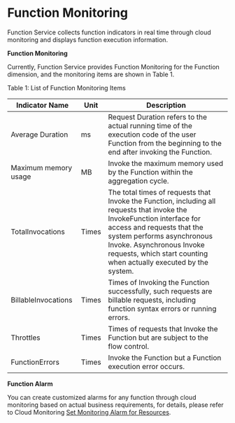 # Function Monitoring

Function Service collects function indicators in real time through cloud monitoring and displays function execution information.

**Function Monitoring**

Currently, Function Service provides Function Monitoring for the Function dimension, and the monitoring items are shown in Table 1.

Table 1: List of Function Monitoring Items

| Indicator Name            | Unit | Description                                                         |
| ------------------- | ---- | ------------------------------------------------------------ |
| Average Duration        | ms   | Request Duration refers to the actual running time of the execution code of the user Function from the beginning to the end after invoking the Function. |
| Maximum memory usage        | MB   | Invoke the maximum memory used by the Function within the aggregation cycle.                   |
| TotalInvocations    | Times   | The total times of requests that Invoke the Function, including all requests that invoke the InvokeFunction interface for access and requests that the system performs asynchronous Invoke. Asynchronous Invoke requests, which start counting when actually executed by the system. |
| BillableInvocations | Times   | Times of Invoking the Function successfully, such requests are billable requests, including function syntax errors or running errors. |
| Throttles           | Times   | Times of requests that Invoke the Function but are subject to the flow control.                          |
| FunctionErrors      | Times   | Invoke the Function but a Function execution error occurs. |

 

**Function Alarm**

You can create customized alarms for any function through cloud monitoring based on actual business requirements, for details, please refer to Cloud Monitoring [Set Monitoring Alarm for Resources](https://docs.jdcloud.com/en/monitoring/set-alarm-rules-details).
